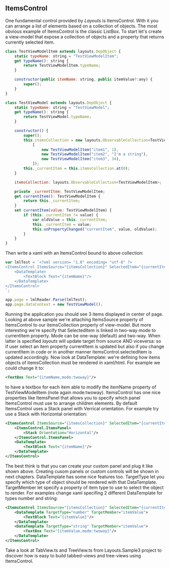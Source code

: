 
## ItemsControl

One fundamental control provided by *Layouts* is ItemsControl. With it you can arrange a list of elements based on a collection of objects. The most obvious example of ItemsControl is the classic ListBox.
To start let's create a view-model that expose a collection of objects and a property that returns currently selected item.
```javascript
class TestViewModelItem extends layouts.DepObject {
    static typeName: string = "TestViewModelItem";
    get typeName(): string {
        return TestViewModelItem.typeName;
    }

    constructor(public itemName: string, public itemValue?:any) {
        super();
    }
}

class TestViewModel extends layouts.DepObject {
    static typeName: string = "TestViewModel";
    get typeName(): string {
        return TestViewModel.typeName;
    }

    constructor() {
        super();
        this.itemsCollection = new layouts.ObservableCollection<TestViewModelItem>(
            [
                new TestViewModelItem("item1", 1),
                new TestViewModelItem("item2", "I'm a string"),
                new TestViewModelItem("item3", 34),
            ]);
        this._currentItem = this.itemsCollection.at(0);
    }

    itemsCollection: layouts.ObservableCollection<TestViewModelItem>;

    private _currentItem: TestViewModelItem;
    get currentItem(): TestViewModelItem {
        return this._currentItem;
    }
    set currentItem(value: TestViewModelItem) {
        if (this._currentItem != value) {
            var oldValue = this._currentItem;
            this._currentItem = value;
            this.onPropertyChanged("currentItem", value, oldValue);
        }
    }
}
```
Then write a xaml with an ItemsControl bound to above collection:
```javascript
var lmlTest = `<?xml version= "1.0" encoding= "utf-8" ?>
<ItemsControl ItemsSource="{itemsCollection}" SelectedItem="{currentItem,mode:twoway}" VerticalAlignment= "Center" HorizontalAlignment= "Center">
    <DataTemplate>
        <TextBlock Text="{itemName}"/>
    </DataTemplate>
</ItemsControl>
`;

app.page = lmlReader.Parse(lmlTest);
app.page.dataContext = new TestViewModel();
```
Running the application you should see 3 items displayed in center of page. Looking at above sample we're attaching ItemsSource property of ItemsControl to our itemsCollection property of view-model. 
But more interesting we're specify that SelectedItem is linked in two-way mode to currentItem property. Mode can be one-way (default) and two-way. When latter is specified *layouts* will update target from source AND viceversa: so if user select an item property currentItem is updated but also if you change currentItem in code or in another manner itemsControl.selectedItem is updated accordingly.
Now look at DataTemplate: we're defining how items objects of itemsCollection must be rendered in xaml/html. For example we could change it to:
```xml
<TextBox Text="{itemName,mode:twoway}"/>
```
to have a textbox for each item able to modify the itemName property of TestViewModelItem (note again mode:twoway).
ItemsControl has one nice properties like ItemsPanel that allows you to specify which panel ItemsControl must use to arrange children elements. By default ItemsControl uses a Stack panel with Verrical orientation.
For example try use a Stack with Horizontal orientation:
```xml
<ItemsControl ItemsSource="{itemsCollection}" SelectedItem="{currentItem,mode:twoway}" VerticalAlignment= "Center" HorizontalAlignment= "Center">
    <ItemsControl.ItemsPanel>
        <Stack Orientation="Horizontal"/>
    </ItemsControl.ItemsPanel>
    <DataTemplate>
        <TextBlock Text="{itemName}"/>
    </DataTemplate>
</ItemsControl>
```
The best think is that you can create your custom panel and plug it like shown above. Creating cusom panels or custom controls will be shown in next chapters.
DataTemplate has some nice features too. TargetType let you specify which type of object should be rendered with that DataTemplate. TargetMember let specify a property of item type to use to select the object to render.
For examples change xaml specifing 2 different DataTemplate for types number and string:
```xml
<ItemsControl ItemsSource="{itemsCollection}" SelectedItem="{currentItem,mode:twoway}" VerticalAlignment= "Center" HorizontalAlignment= "Center">
    <DataTemplate TargetType="number" TargetMember="itemValue">
        <TextBlock Text="{itemValue}"/>
    </DataTemplate>
    <DataTemplate TargetType="string" TargetMember="itemValue">
        <TextBox Text="{itemValue,mode:twoway}"/>
    </DataTemplate>    
</ItemsControl>
```
Take a look at TabView.ts and TreeView.ts from Layouts.Sample3 project to discover how is easy to build tabbed-views and tree-views using ItemsControl.
